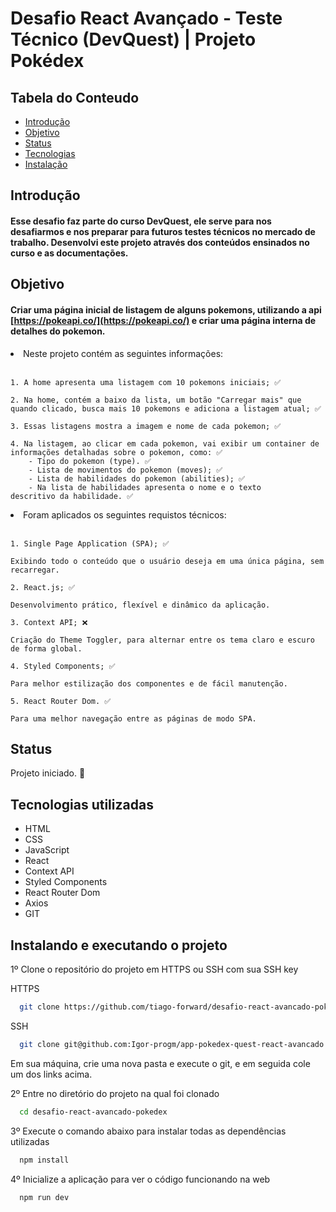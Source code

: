 # Desafio React Avançado - Teste Técnico (DevQuest) | Projeto Pokédex

## Tabela do Conteudo

<ul>
<li><a href="#introdução">Introdução</a></li>
<li><a href="#objetivo">Objetivo</a></li>
<li><a href="#status">Status</a></li>
<!-- <li><a href="#curiosidade">Curiosidade</a></li> -->
<li><a href="#tecnologias-utilizadas">Tecnologias</a></li>
<li><a href="#instalando-e-executando-o-projeto">Instalação</a></li>
</ul>

## Introdução

#### Esse desafio faz parte do curso DevQuest, ele serve para nos desafiarmos e nos preparar para futuros testes técnicos no mercado de trabalho. Desenvolvi este projeto através dos conteúdos ensinados no curso e as documentações.

## Objetivo

#### Criar uma página inicial de listagem de alguns pokemons, utilizando a api [https://pokeapi.co/](https://pokeapi.co/) e criar uma página interna de detalhes do pokemon.

<li>Neste projeto contém as seguintes informações:<br><br>

    1. A home apresenta uma listagem com 10 pokemons iniciais; ✅

    2. Na home, contém a baixo da lista, um botão "Carregar mais" que quando clicado, busca mais 10 pokemons e adiciona a listagem atual; ✅

    3. Essas listagens mostra a imagem e nome de cada pokemon; ✅

    4. Na listagem, ao clicar em cada pokemon, vai exibir um container de informações detalhadas sobre o pokemon, como: ✅
        - Tipo do pokemon (type). ✅
        - Lista de movimentos do pokemon (moves); ✅
        - Lista de habilidades do pokemon (abilities); ✅
        - Na lista de habilidades apresenta o nome e o texto
    descritivo da habilidade. ✅


<li>Foram aplicados os seguintes requistos técnicos:<br><br>

    1. Single Page Application (SPA); ✅

    Exibindo todo o conteúdo que o usuário deseja em uma única página, sem recarregar.

    2. React.js; ✅
    
    Desenvolvimento prático, flexível e dinâmico da aplicação.
    
    3. Context API; ❌
    
    Criação do Theme Toggler, para alternar entre os tema claro e escuro de forma global.

    4. Styled Components; ✅
    
    Para melhor estilização dos componentes e de fácil manutenção.
    
    5. React Router Dom. ✅
    
    Para uma melhor navegação entre as páginas de modo SPA.


## Status

Projeto iniciado. 🥰

<!-- ### Layout Desktop / Mobile
<img src="./src/gif/projeto-funcionando.gif" alt="Gif do desafio funcionando em ambas as telas"> -->

<!-- ## Curiosidade

Este desafio me proporcionou muita satisfação ao concluí-lo. Além disso, pude observar a qualidade da estrutura e organização do código, que são ensinadas pelos professores do curso DevQuest no módulo de JavaScript. Consegui compreender todas as explicações sobre a construção do código e pude concluir as 3 solicitações, mantendo a estrutura original do código. -->

## Tecnologias utilizadas

- HTML
- CSS
- JavaScript
- React
- Context API
- Styled Components
- React Router Dom
- Axios
- GIT

<!-- - [@vitejs/plugin-react](https://github.com/vitejs/vite-plugin-react/blob/main/packages/plugin-react/README.md) uses [Babel](https://babeljs.io/) for Fast Refresh
- [@vitejs/plugin-react-swc](https://github.com/vitejs/vite-plugin-react-swc) uses [SWC](https://swc.rs/) for Fast Refresh -->

## Instalando e executando o projeto

1º Clone o repositório do projeto em HTTPS ou SSH com sua SSH key

HTTPS
```bash
  git clone https://github.com/tiago-forward/desafio-react-avancado-pokedex.git
```

SSH
```bash
  git clone git@github.com:Igor-progm/app-pokedex-quest-react-avancado.git
```

Em sua máquina, crie uma nova pasta e execute o git, e em seguida cole um dos links acima.
<br>

2º Entre no diretório do projeto na qual foi clonado

```bash
  cd desafio-react-avancado-pokedex
```

3º Execute o comando abaixo para instalar todas as dependências utilizadas

```bash
  npm install
```

4º Inicialize a aplicação para ver o código funcionando na web

```bash
  npm run dev
```

<!-- ## Contribuições

Contribua com esse projeto e me ajuda a aprender melhores soluções de código e novas funcionalidades -->